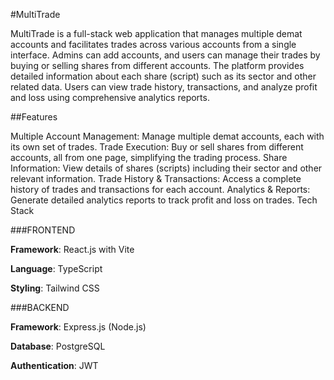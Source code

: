 #MultiTrade

MultiTrade is a full-stack web application that manages multiple demat accounts and facilitates trades across various accounts from a single interface. Admins can add accounts, and users can manage their trades by buying or selling shares from different accounts. The platform provides detailed information about each share (script) such as its sector and other related data. Users can view trade history, transactions, and analyze profit and loss using comprehensive analytics reports.

##Features

Multiple Account Management: Manage multiple demat accounts, each with its own set of trades.
Trade Execution: Buy or sell shares from different accounts, all from one page, simplifying the trading process.
Share Information: View details of shares (scripts) including their sector and other relevant information.
Trade History & Transactions: Access a complete history of trades and transactions for each account.
Analytics & Reports: Generate detailed analytics reports to track profit and loss on trades.
Tech Stack

###FRONTEND

**Framework**: React.js with Vite

**Language**: TypeScript

**Styling**: Tailwind CSS

###BACKEND

**Framework**: Express.js (Node.js)

**Database**: PostgreSQL

**Authentication**: JWT
